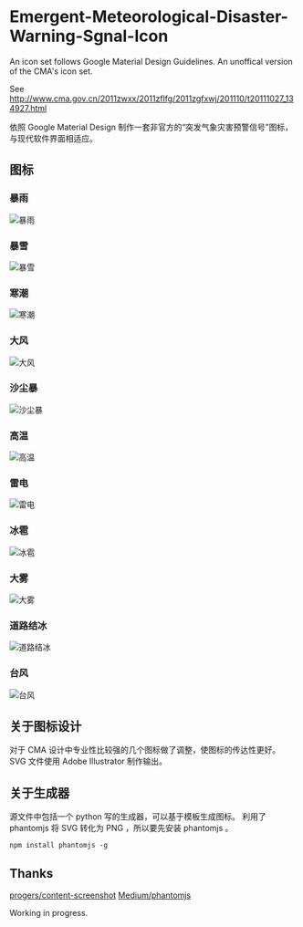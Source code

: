 # Emergent-Meteorological-Disaster-Warning-Sgnal-Icon
An icon set follows Google Material Design Guidelines. An unoffical version of the CMA's icon set.

See http://www.cma.gov.cn/2011zwxx/2011zflfg/2011zgfxwj/201110/t20111027_134927.html

依照 Google Material Design 制作一套非官方的“突发气象灾害预警信号”图标，与现代软件界面相适应。

## 图标

### 暴雨

![暴雨](https://raw.githubusercontent.com/shevawen/Emergent-Meteorological-Disaster-Warning-Sgnal-Icon/master/set1/png/RAINSTORM_red.png)

### 暴雪

![暴雪](https://raw.githubusercontent.com/shevawen/Emergent-Meteorological-Disaster-Warning-Sgnal-Icon/master/set1/png/SNOWSTORM_red.png)

### 寒潮

![寒潮](https://raw.githubusercontent.com/shevawen/Emergent-Meteorological-Disaster-Warning-Sgnal-Icon/master/set1/png/COLDWAVE_red.png)

### 大风

![大风](https://raw.githubusercontent.com/shevawen/Emergent-Meteorological-Disaster-Warning-Sgnal-Icon/master/set1/png/GALE_red.png)

### 沙尘暴

![沙尘暴](https://raw.githubusercontent.com/shevawen/Emergent-Meteorological-Disaster-Warning-Sgnal-Icon/master/set1/png/SANDSTORM_red.png)

### 高温

![高温](https://raw.githubusercontent.com/shevawen/Emergent-Meteorological-Disaster-Warning-Sgnal-Icon/master/set1/png/HEATWAVE_red.png)

### 雷电

![雷电](https://raw.githubusercontent.com/shevawen/Emergent-Meteorological-Disaster-Warning-Sgnal-Icon/master/set1/png/LIGHTNING_red.png)

### 冰雹

![冰雹](https://raw.githubusercontent.com/shevawen/Emergent-Meteorological-Disaster-Warning-Sgnal-Icon/master/set1/png/HAIL_red.png)

### 大雾

![大雾](https://raw.githubusercontent.com/shevawen/Emergent-Meteorological-Disaster-Warning-Sgnal-Icon/master/set1/png/HEAVYFOG_red.png)

### 道路结冰

![道路结冰](https://raw.githubusercontent.com/shevawen/Emergent-Meteorological-Disaster-Warning-Sgnal-Icon/master/set1/png/ROADICING_red.png)

### 台风

![台风](https://raw.githubusercontent.com/shevawen/Emergent-Meteorological-Disaster-Warning-Sgnal-Icon/master/set1/png/TYPHOON_red.png)


## 关于图标设计

对于 CMA 设计中专业性比较强的几个图标做了调整，使图标的传达性更好。
SVG 文件使用 Adobe Illustrator 制作输出。

## 关于生成器

源文件中包括一个 python 写的生成器，可以基于模板生成图标。
利用了 phantomjs 将 SVG 转化为 PNG ，所以要先安装 phantomjs 。

```shell
npm install phantomjs -g
```

## Thanks

[progers/content-screenshot](https://github.com/progers/content-screenshot)
[Medium/phantomjs](https://github.com/Medium/phantomjs)

Working in progress.
